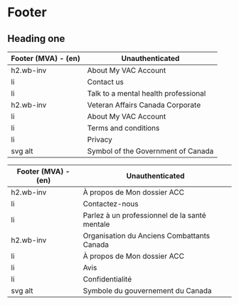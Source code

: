 # Footer

## Heading one

| Footer (MVA) - (en) | Unauthenticated |
|---|---|
| h2.wb-inv | About My VAC Account |
| li | Contact us |
| li | Talk to a mental health professional |
| h2.wb-inv | Veteran Affairs Canada Corporate |
| li | About My VAC Account |
| li | Terms and conditions |
| li | Privacy |
| svg alt | Symbol of the Government of Canada |

| Footer (MVA) - (en) | Unauthenticated |
|---|---|
| h2.wb-inv | À propos de Mon dossier ACC  |
| li | Contactez-nous |
| li | Parlez à un professionnel de la santé mentale |
| h2.wb-inv | Organisation du Anciens Combattants Canada |
| li | À propos de Mon dossier ACC |
| li | Avis |
| li | Confidentialité |
| svg alt | Symbole du gouvernement du Canada |